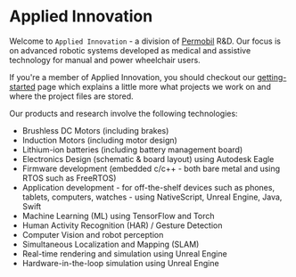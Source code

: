 # Applied Innovation

Welcome to `Applied Innovation` - a division of
[Permobil](https://www.permobil.com) R&D. Our focus is on advanced robotic
systems developed as medical and assistive technology for manual and
power wheelchair users.

If you're a member of Applied Innovation, you should checkout our
[getting-started](https://github.com/appliedinnovation/getting-started)
page which explains a little more what projects we work on and where
the project files are stored.

Our products and research involve the following technologies:
* Brushless DC Motors (including brakes)
* Induction Motors (including motor design)
* Lithium-ion batteries (including battery management board)
* Electronics Design (schematic & board layout) using Autodesk Eagle
* Firmware development (embedded c/c++ - both bare metal and using
  RTOS such as FreeRTOS)
* Application development - for off-the-shelf devices such as phones,
  tablets, computers, watches - using NativeScript, Unreal Engine,
  Java, Swift
* Machine Learning (ML) using TensorFlow and Torch
* Human Activity Recognition (HAR) / Gesture Detection
* Computer Vision and robot perception
* Simultaneous Localization and Mapping (SLAM)
* Real-time rendering and simulation using Unreal Engine
* Hardware-in-the-loop simulation using Unreal Engine
